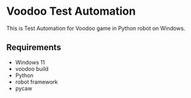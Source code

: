 # Voodoo Test Automation
This is Test Automation for Voodoo game in Python robot on Windows.

## Requirements
  * Windows 11
  * voodoo build
  * Python
  * robot framework
  * pycaw
